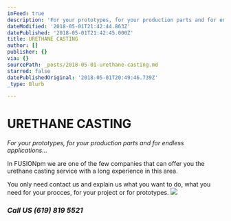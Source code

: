 ```yaml
---
inFeed: true
description: 'For your prototypes, for your production parts and for endless applications…'
dateModified: '2018-05-01T21:42:44.863Z'
datePublished: '2018-05-01T21:42:45.000Z'
title: URETHANE CASTING
author: []
publisher: {}
via: {}
sourcePath: _posts/2018-05-01-urethane-casting.md
starred: false
datePublishedOriginal: '2018-05-01T20:49:46.739Z'
_type: Blurb

---
```

# **URETHANE CASTING**

_For your prototypes, for your production parts and for endless applications..._

In FUSIONpm we are one of the few companies that can offer you the urethane casting service with a long experience in this area.

You only need contact us and explain us what you want to do, what you need for your procces, for your project or for prototypes.
![](https://the-grid-user-content.s3-us-west-2.amazonaws.com/f5665efb-a95a-49a2-8907-faef71fc7bc5.jpg)

### _Call US (619) 819 5521_
